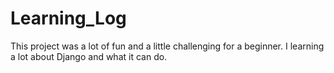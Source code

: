 # Learning_Log

This project was a lot of fun and a little challenging for a beginner. I learning a lot about Django and what it can do. 
